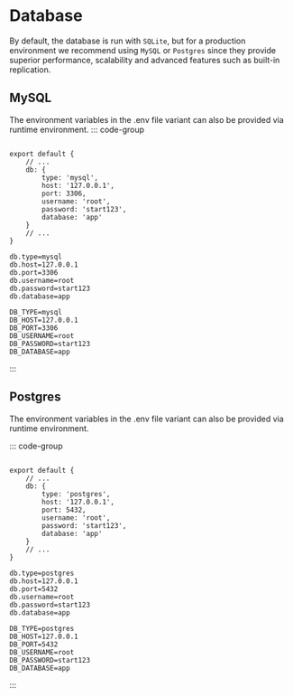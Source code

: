 # Database

By default, the database is run with `SQLite`,
but for a production environment we recommend using `MySQL` or `Postgres` since they provide
superior performance, scalability and advanced features such as built-in replication.

## MySQL

The environment variables in the .env file variant can also be provided via runtime environment.
::: code-group

```typescript{3-10} [authup.server.core.ts]

export default {
    // ...
    db: {
        type: 'mysql',
        host: '127.0.0.1', 
        port: 3306, 
        username: 'root', 
        password: 'start123',
        database: 'app'
    }   
    // ...
}
```

```dotenv [authup.server.core.conf]
db.type=mysql
db.host=127.0.0.1
db.port=3306
db.username=root
db.password=start123
db.database=app
```

```dotenv [.env]
DB_TYPE=mysql
DB_HOST=127.0.0.1
DB_PORT=3306
DB_USERNAME=root
DB_PASSWORD=start123
DB_DATABASE=app
```
:::

## Postgres

The environment variables in the .env file variant can also be provided via runtime environment.

::: code-group

```typescript{3-10} [authup.server.core.ts]

export default {
    // ...
    db: {
        type: 'postgres',
        host: '127.0.0.1', 
        port: 5432, 
        username: 'root', 
        password: 'start123',
        database: 'app'
    }   
    // ...
}
```

```dotenv [authup.server.core.conf]
db.type=postgres
db.host=127.0.0.1
db.port=5432
db.username=root
db.password=start123
db.database=app
```

```dotenv [.env]
DB_TYPE=postgres
DB_HOST=127.0.0.1
DB_PORT=5432
DB_USERNAME=root
DB_PASSWORD=start123
DB_DATABASE=app
```
:::
